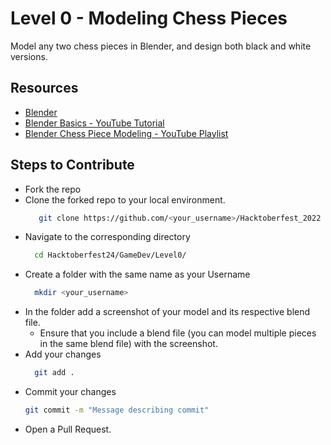 # Level 0 - Modeling Chess Pieces
Model any two chess pieces in Blender, and design both black and white versions.

## Resources
+ [Blender](https://www.blender.org/)
+ [Blender Basics - YouTube Tutorial](https://www.youtube.com/watch?v=Iu8jV7g9Oqk)
+ [Blender Chess Piece Modeling - YouTube Playlist](https://www.youtube.com/watch?v=H3BcVxaRgVY&list=PL3GeP3YLZn5hhfaGRSmRia0OwPPMfJu0V)


## Steps to Contribute
+ Fork the repo
+ Clone the forked repo to your local environment.
  ```bash
     git clone https://github.com/<your_username>/Hacktoberfest_2022
  ```
+ Navigate to the corresponding directory
  ```bash
    cd Hacktoberfest24/GameDev/Level0/
  ```
+ Create a folder with the same name as your Username
  ```bash
    mkdir <your_username>
  ```
+ In the folder add a screenshot of your model and its respective blend file.
  - Ensure that you include a blend file (you can model multiple pieces in the same blend file) with the screenshot.
+ Add your changes
  ```bash
    git add .
  ```
+ Commit your changes
  ```bash
  git commit -m "Message describing commit"
  ```
+ Open a Pull Request.
